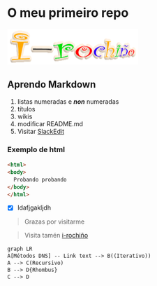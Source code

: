 # O meu primeiro repo

![Fallou a imaxe](/logo.png)

## Aprendo Markdown
1. listas numeradas e _**non**_ numeradas
1. títulos
1. wikis
1. modificar README.md
1. Visitar [SlackEdit](https://stackedit.io/)

### Exemplo de html
```html
<html>
<body>
  Probando probando
</body>
</html>
```

- [x] ldafjgakljdh

> Grazas por visitarme

> Visita tamén [i-rochiño](https://irocho.wordpress.com)
```mermaid
graph LR
A[Métodos DNS] -- Link text --> B((Iterativo))
A --> C(Recursivo)
B --> D{Rhombus}
C --> D
```
